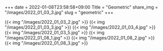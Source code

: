 +++
date  = 2022-01-08T23:58:58+09:00
Title = "Geometric"
share_img = "/images/2022_01_03_3.jpg"
slug = "geometric"
+++

{{< img "/images/2022_01_03_2.jpg" >}}
{{< img "/images/2022_01_03_3.jpg" >}}
{{< img "/images/2022_01_03_4.jpg" >}}
{{< img "/images/2022_01_03_5.jpg" >}}
{{< img "/images/2022_01_08_1.jpg" >}}
{{< img "/images/2022_01_08_2.jpg" >}}
{{< img "/images/2022_01_08_3.jpg" >}}